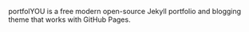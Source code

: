 portfolYOU is a free modern open-source Jekyll portfolio and blogging theme that works with GitHub Pages.